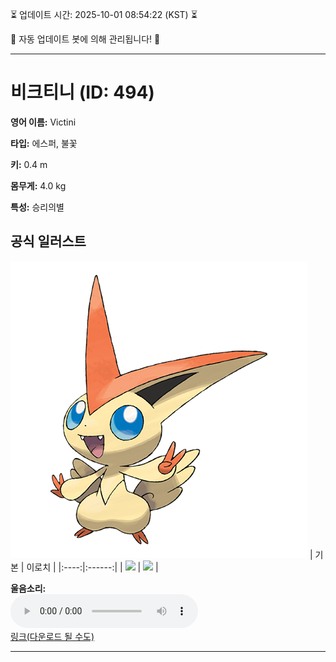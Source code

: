 
⏳ 업데이트 시간: 2025-10-01 08:54:22 (KST) ⏳

🤖 자동 업데이트 봇에 의해 관리됩니다! 🤖

---

# 비크티니 (ID: 494)
**영어 이름:** Victini

**타입:** 에스퍼, 불꽃

**키:** 0.4 m

**몸무게:** 4.0 kg

**특성:** 승리의별

## 공식 일러스트
![](https://raw.githubusercontent.com/PokeAPI/sprites/master/sprites/pokemon/other/official-artwork/494.png)
| 기본 | 이로치 |
|:----:|:------:|
| <img src="http://play.pokemonshowdown.com/sprites/ani/victini.gif" width="200"> | <img src="http://play.pokemonshowdown.com/sprites/ani-shiny/victini.gif" width="200"> |

**울음소리:**<br><audio controls src="https://raw.githubusercontent.com/PokeAPI/cries/main/cries/pokemon/latest/494.ogg"></audio><br> [링크(다운로드 될 수도)](https://raw.githubusercontent.com/PokeAPI/cries/main/cries/pokemon/latest/494.ogg)


---
